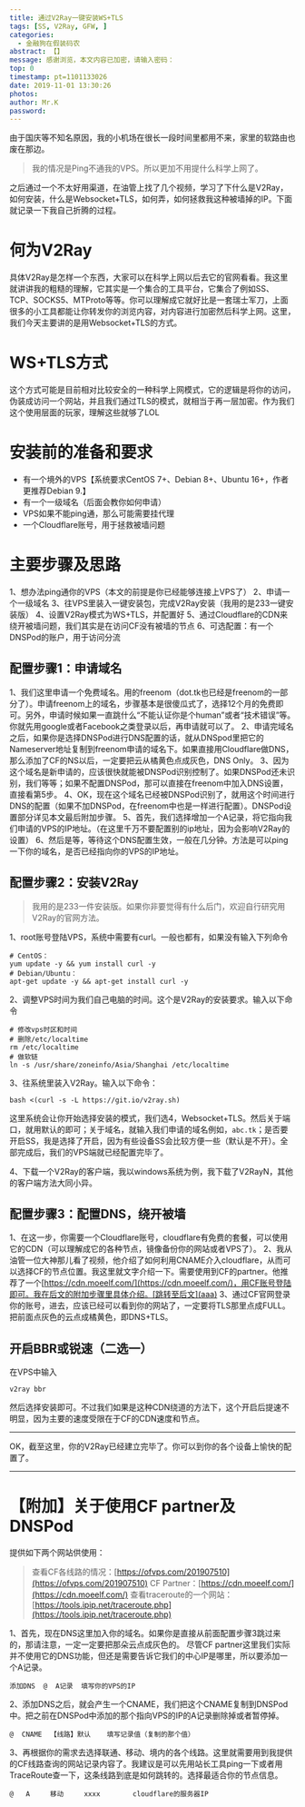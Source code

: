 ```yaml
---
title: 通过V2Ray一键安装WS+TLS
tags: [SS, V2Ray, GFW, ]
categories:
  - 金融狗在假装码农
abstract: 【】
message: 感谢浏览，本文内容已加密，请输入密码：
top: 0
timestamp: pt=1101133026
date: 2019-11-01 13:30:26
photos:
author: Mr.K
password:
---
```

由于国庆等不知名原因，我的小机场在很长一段时间里都用不来，家里的软路由也废在那边。
> 我的情况是Ping不通我的VPS。所以更加不用提什么科学上网了。

之后通过一个不太好用渠道，在油管上找了几个视频，学习了下什么是V2Ray，如何安装，什么是Websocket+TLS，如何弄，如何拯救我这种被墙掉的IP。下面就记录一下我自己折腾的过程。
<!--more-->
# 何为V2Ray
具体V2Ray是怎样一个东西，大家可以在科学上网以后去它的官网看看。我这里就讲讲我的粗糙的理解，它其实是一个集合的工具平台，它集合了例如SS、TCP、SOCKS5、MTProto等等。你可以理解成它就好比是一套瑞士军刀，上面很多的小工具都能让你转发你的浏览内容，对内容进行加密然后科学上网。这里，我们今天主要讲的是用Websocket+TLS的方式。

# WS+TLS方式
这个方式可能是目前相对比较安全的一种科学上网模式，它的逻辑是将你的访问，伪装成访问一个网站，并且我们通过TLS的模式，就相当于再一层加密。作为我们这个使用层面的玩家，理解这些就够了LOL

# 安装前的准备和要求
- 有一个境外的VPS【系统要求CentOS 7+、Debian 8+、Ubuntu 16+，作者更推荐Debian 9.】
- 有一个一级域名（后面会教你如何申请）
- VPS如果不能ping通，那么可能需要挂代理
- 一个Cloudflare账号，用于拯救被墙问题

# 主要步骤及思路
1、想办法ping通你的VPS（本文的前提是你已经能够连接上VPS了）
2、申请一个一级域名
3、往VPS里装入一键安装包，完成V2Ray安装（我用的是233一键安装版）
4、设置V2Ray模式为WS+TLS，并配置好
5、通过Cloudflare的CDN来绕开被墙问题，我们其实是在访问CF没有被墙的节点
6、可选配置：有一个DNSPod的账户，用于访问分流

## 配置步骤1：申请域名
1、我们这里申请一个免费域名。用的freenom（dot.tk也已经是freenom的一部分了）。申请freenom上的域名，步骤基本是很傻瓜式了，选择12个月的免费即可。另外，申请时候如果一直跳什么“不能认证你是个human”或者“技术错误”等。你就先用google或者Facebook之类登录以后，再申请就可以了。
2、申请完域名之后，如果你是选择DNSPod进行DNS配置的话，就从DNSpod里把它的Nameserver地址复制到freenom申请的域名下。如果直接用Cloudflare做DNS，那么添加了CF的NS以后，一定要把云从橘黄色点成灰色，DNS Only。
3、因为这个域名是新申请的，应该很快就能被DNSPod识别控制了。如果DNSPod还未识别，我们等等；如果不配置DNSPod，那可以直接在freenom中加入DNS设置，直接看第5步。
4、OK，现在这个域名已经被DNSPod识别了，就用这个时间进行DNS的配置（如果不加DNSPod，在freenom中也是一样进行配置）。DNSPod设置部分详见本文最后附加步骤。
5、首先，我们选择增加一个A记录，将它指向我们申请的VPS的IP地址。（在这里千万不要配置别的ip地址，因为会影响V2Ray的设置）
6、然后是等，等待这个DNS配置生效，一般在几分钟。方法是可以ping一下你的域名，是否已经指向你的VPS的IP地址。

## 配置步骤2：安装V2Ray
> 我用的是233一件安装版。如果你非要觉得有什么后门，欢迎自行研究用V2Ray的官网方法。

1、root账号登陆VPS，系统中需要有curl。一般也都有，如果没有输入下列命令
```
# CentOS：
yum update -y && yum install curl -y
# Debian/Ubuntu：
apt-get update -y && apt-get install curl -y
```
2、调整VPS时间为我们自己电脑的时间。这个是V2Ray的安装要求。输入以下命令
```
# 修改vps时区和时间
# 删除/etc/localtime
rm /etc/localtime
# 做软链
ln -s /usr/share/zoneinfo/Asia/Shanghai /etc/localtime

```

3、往系统里装入V2Ray。输入以下命令：
```
bash <(curl -s -L https://git.io/v2ray.sh)
```
这里系统会让你开始选择安装的模式，我们选4，Websocket+TLS。然后关于端口，就用默认的即可；关于域名，就输入我们申请的域名例如，`abc.tk`；是否要开启SS，我是选择了开启，因为有些设备SS会比较方便一些（默认是不开）。全部完成后，我们的VPS端就已经配置完毕了。

4、下载一个V2Ray的客户端，我以windows系统为例，我下载了V2RayN，其他的客户端方法大同小异。

## 配置步骤3：配置DNS，绕开被墙
1、在这一步，你需要一个Cloudflare账号，cloudflare有免费的套餐，可以使用它的CDN（可以理解成它的各种节点，镜像备份你的网站或者VPS了）。
2、我从油管一位大神那儿看了视频，他介绍了如何利用CNAME介入cloudflare，从而可以选择CF的节点位置。我这里就文字介绍一下。需要使用到CF的partner。他推荐了一个[https://cdn.moeelf.com/](https://cdn.moeelf.com/)，用CF账号登陆即可。我在后文的附加步骤里具体介绍。[跳转至后文](aaa)
3、通过CF官网登录你的账号，进去，应该已经可以看到你的网站了，一定要将TLS那里点成FULL。把前面点灰色的云点成橘黄色，即DNS+TLS。

## 开启BBR或锐速（二选一）
在VPS中输入
```
v2ray bbr
```
然后选择安装即可。不过我们如果是这种CDN绕道的方法下，这个开启后提速不明显，因为主要的速度受限在于CF的CDN速度和节点。

---
OK，截至这里，你的V2Ray已经建立完毕了。你可以到你的各个设备上愉快的配置了。

---
# 【附加】关于使用CF partner及DNSPod
提供如下两个网站供使用：
> 查看CF各线路的情况：[https://ofvps.com/201907510](https://ofvps.com/201907510)
> CF Partner：[https://cdn.moeelf.com/](https://cdn.moeelf.com/)
> 查看traceroute的一个网站：[https://tools.ipip.net/traceroute.php](https://tools.ipip.net/traceroute.php)

1、首先，现在DNS这里加入你的域名。如果你是直接从前面配置步骤3跳过来的，那请注意，一定一定要把那朵云点成灰色的。
尽管CF partner这里我们实际并不使用它的DNS功能，但还是需要告诉它我们的中心IP是哪里，所以要添加一个A记录。
```
添加DNS  @  A记录  填写你的VPS的IP
```
2、添加DNS之后，就会产生一个CNAME，我们把这个CNAME复制到DNSPod中。把之前在DNSPod中添加的那个指向VPS的IP的A记录删除掉或者暂停掉。
```
@  CNAME  【线路】默认    填写记录值（复制的那个值）
```
3、再根据你的需求去选择联通、移动、境内的各个线路。这里就需要用到我提供的CF线路查询的网站记录内容了。我建议是可以先用站长工具ping一下或者用TraceRoute查一下，这条线路到底是如何跳转的。选择最适合你的节点信息。
```
@   A     移动     xxxx        cloudflare的服务器IP
```